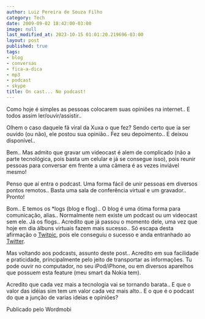 ```yaml
---
author: Luiz Pereira de Souza Filho
category: Tech
date: 2009-09-02 18:42:00-03:00
image: null
last_modified_at: 2023-10-15 01:01:20.219696-03:00
layout: post
published: true
tags:
- blog
- conversas
- fica-a-dica
- mp3
- podcast
- skype
title: On cast... No podcast!
---
```


Como hoje é simples as pessoas colocarem suas opiniões na internet.. E todos assim ler/ouvir/assistir..

Olhem o caso daquele fã viral da Xuxa o que fez? Sendo certo que ia ser ouvido (ou não), ele postou sua opinião.. Fez seu depoimento.. E deixou disponível..

Bem.. Mas admito que gravar um videocast é alem de complicado (não a parte tecnológica, pois basta um celular e já se consegue isso), pois reunir pessoas para conversar em frente a uma câmera é as vezes inviável mesmo!

Penso que aí entra o podcast. Uma forma fácil de unir pessoas em diversos pontos remotos.. Basta uma sala de conferência virtual e um gravador.. Pronto!

Bom.. E temos os *logs (blog e flog).. O blog é uma ótima forma para comunicação, alias.. Normalmente nem existe um podcast ou um videocast sem ele. Já os flogs.. Acredito que já passou o momento dele, uma vez que hoje em dia álbuns virtuais fazem mais sucesso.. Só escapa desta afirmação o [Twitpic](http://twitpic.com), pois ele conseguiu o sucesso e anda entranhado ao [Twitter](http://twitter.com).

Mas voltando aos podcasts, assunto deste post.. Acredito em sua facilidade e praticidade, principalmente pelo jeito de transportar as informações. Tu pode ouvir no computador, no seu iPod/iPhone, ou em diversos aparelhos que possuem esta feature (meu smart da Nokia tem).

Acredito que cada vez mais a tecnologia vai se tornando barata.. E que o valor das idéias sim tem um valor cada vez mais alto.. E o que é o podcast do que a junção de varias ideias e opiniões?

Publicado pelo Wordmobi
